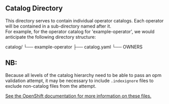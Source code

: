 
## Catalog Directory

This directory serves to contain individual operator catalogs.  Each operator will be contained in 
a sub-directory named after it.  
For example, for the operator catalog for 'example-operator', we would anticipate the following directory structure:

catalog/
└── example-operator
    ├── catalog.yaml
    └── OWNERS

## NB:  
Because all levels of the catalog hierarchy need to be able to pass an opm validation attempt, it may be necessary to include `.indexignore` files to exclude non-catalog files from the attempt. 

[See the OpenShift documentation for more information on these files.](https://docs.openshift.com/container-platform/4.10/operators/understanding/olm-packaging-format.html)



